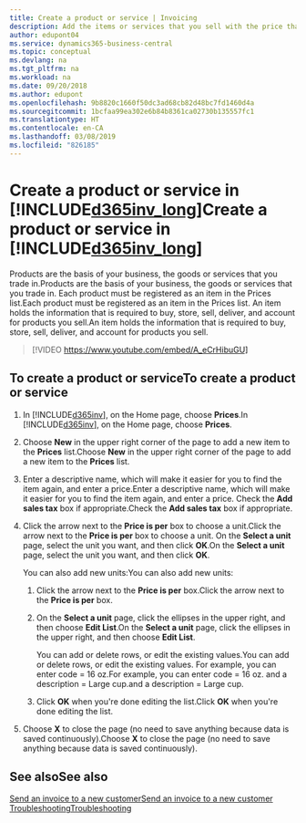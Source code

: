 ```yaml
---
title: Create a product or service | Invoicing
description: Add the items or services that you sell with the price that you want to set. You also have a choice between different units of measure for each product or service.
author: edupont04
ms.service: dynamics365-business-central
ms.topic: conceptual
ms.devlang: na
ms.tgt_pltfrm: na
ms.workload: na
ms.date: 09/20/2018
ms.author: edupont
ms.openlocfilehash: 9b8820c1660f50dc3ad68cb82d48bc7fd1460d4a
ms.sourcegitcommit: 1bcfaa99ea302e6b84b8361ca02730b135557fc1
ms.translationtype: HT
ms.contentlocale: en-CA
ms.lasthandoff: 03/08/2019
ms.locfileid: "826185"
---
```

# <a name="create-a-product-or-service-in-included365invlongincludesd365invlongmd"></a><span data-ttu-id="7d1f6-104">Create a product or service in [!INCLUDE[d365inv_long](includes/d365inv_long.md)]</span><span class="sxs-lookup"><span data-stu-id="7d1f6-104">Create a product or service in [!INCLUDE[d365inv_long](includes/d365inv_long.md)]</span></span>
<span data-ttu-id="7d1f6-105">Products are the basis of your business, the goods or services that you trade in.</span><span class="sxs-lookup"><span data-stu-id="7d1f6-105">Products are the basis of your business, the goods or services that you trade in.</span></span> <span data-ttu-id="7d1f6-106">Each product must be registered as an item in the Prices list.</span><span class="sxs-lookup"><span data-stu-id="7d1f6-106">Each product must be registered as an item in the Prices list.</span></span> <span data-ttu-id="7d1f6-107">An item holds the information that is required to buy, store, sell, deliver, and account for products you sell.</span><span class="sxs-lookup"><span data-stu-id="7d1f6-107">An item holds the information that is required to buy, store, sell, deliver, and account for products you sell.</span></span>  

> [!VIDEO https://www.youtube.com/embed/A_eCrHibuGU]

## <a name="to-create-a-product-or-service"></a><span data-ttu-id="7d1f6-108">To create a product or service</span><span class="sxs-lookup"><span data-stu-id="7d1f6-108">To create a product or service</span></span>
1. <span data-ttu-id="7d1f6-109">In [!INCLUDE[d365inv](includes/d365inv.md)], on the Home page, choose **Prices**.</span><span class="sxs-lookup"><span data-stu-id="7d1f6-109">In [!INCLUDE[d365inv](includes/d365inv.md)], on the Home page, choose **Prices**.</span></span>  
2. <span data-ttu-id="7d1f6-110">Choose **New** in the upper right corner of the page to add a new item to the **Prices** list.</span><span class="sxs-lookup"><span data-stu-id="7d1f6-110">Choose **New** in the upper right corner of the page to add a new item to the **Prices** list.</span></span>  
3. <span data-ttu-id="7d1f6-111">Enter a descriptive name, which will make it easier for you to find the item again, and enter a price.</span><span class="sxs-lookup"><span data-stu-id="7d1f6-111">Enter a descriptive name, which will make it easier for you to find the item again, and enter a price.</span></span> <span data-ttu-id="7d1f6-112">Check the **Add sales tax** box if appropriate.</span><span class="sxs-lookup"><span data-stu-id="7d1f6-112">Check the **Add sales tax** box if appropriate.</span></span>  
4. <span data-ttu-id="7d1f6-113">Click the arrow next to the **Price is per** box to choose a unit.</span><span class="sxs-lookup"><span data-stu-id="7d1f6-113">Click the arrow next to the **Price is per** box to choose a unit.</span></span> <span data-ttu-id="7d1f6-114">On the **Select a unit** page, select the unit you want, and then click **OK**.</span><span class="sxs-lookup"><span data-stu-id="7d1f6-114">On the **Select a unit** page, select the unit you want, and then click **OK**.</span></span>  

    <span data-ttu-id="7d1f6-115">You can also add new units:</span><span class="sxs-lookup"><span data-stu-id="7d1f6-115">You can also add new units:</span></span>  

    1. <span data-ttu-id="7d1f6-116">Click the arrow next to the **Price is per** box.</span><span class="sxs-lookup"><span data-stu-id="7d1f6-116">Click the arrow next to the **Price is per** box.</span></span>  
    2. <span data-ttu-id="7d1f6-117">On the **Select a unit** page, click the ellipses in the upper right, and then choose **Edit List**.</span><span class="sxs-lookup"><span data-stu-id="7d1f6-117">On the **Select a unit** page, click the ellipses in the upper right, and then choose **Edit List**.</span></span>  

        <span data-ttu-id="7d1f6-118">You can add or delete rows, or edit the existing values.</span><span class="sxs-lookup"><span data-stu-id="7d1f6-118">You can add or delete rows, or edit the existing values.</span></span> <span data-ttu-id="7d1f6-119">For example, you can enter code = 16 oz.</span><span class="sxs-lookup"><span data-stu-id="7d1f6-119">For example, you can enter code = 16 oz.</span></span> <span data-ttu-id="7d1f6-120">and a description = Large cup.</span><span class="sxs-lookup"><span data-stu-id="7d1f6-120">and a description = Large cup.</span></span>  

    3. <span data-ttu-id="7d1f6-121">Click **OK** when you're done editing the list.</span><span class="sxs-lookup"><span data-stu-id="7d1f6-121">Click **OK** when you're done editing the list.</span></span>

5. <span data-ttu-id="7d1f6-122">Choose **X** to close the page (no need to save anything because data is saved continuously).</span><span class="sxs-lookup"><span data-stu-id="7d1f6-122">Choose **X** to close the page (no need to save anything because data is saved continuously).</span></span>

## <a name="see-also"></a><span data-ttu-id="7d1f6-123">See also</span><span class="sxs-lookup"><span data-stu-id="7d1f6-123">See also</span></span>
[<span data-ttu-id="7d1f6-124">Send an invoice to a new customer</span><span class="sxs-lookup"><span data-stu-id="7d1f6-124">Send an invoice to a new customer</span></span>](send-invoice.md)  
[<span data-ttu-id="7d1f6-125">Troubleshooting</span><span class="sxs-lookup"><span data-stu-id="7d1f6-125">Troubleshooting</span></span>](about-troubleshooting.md)  
